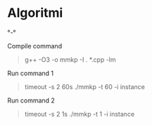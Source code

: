 # Algoritmi
°-°

Compile command 
> g++ -O3 -o mmkp -I . *.cpp -lm

Run command 1
> timeout -s 2 60s ./mmkp -t 60 -i instance

Run command 2
> timeout -s 2 1s ./mmkp -t 1 -i instance

